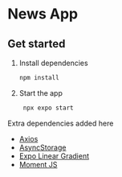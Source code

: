 # News App 

## Get started

1. Install dependencies

   ```bash
   npm install
   ```

2. Start the app

   ```bash
    npx expo start
   ```

Extra dependencies added here

- [Axios](https://www.npmjs.com/package/axios)
- [AsyncStorage](https://react-native-async-storage.github.io/async-storage/docs/install/)
- [Expo Linear Gradient](https://docs.expo.dev/versions/latest/sdk/linear-gradient/)
- [Moment JS](https://www.npmjs.com/package/moment)

